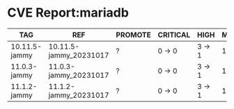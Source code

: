 # CVE Report:mariadb
|      TAG      |          REF           | PROMOTE | CRITICAL |  HIGH  |  MEDIUM  |   LOW    | UNKNOWN |
|---------------|------------------------|---------|----------|--------|----------|----------|---------|
| 10.11.5-jammy | 10.11.5-jammy_20231017 | ?       | 0 -> 0   | 3 -> 1 | 14 -> 14 | 25 -> 25 | 0 -> 0  |
| 11.0.3-jammy  | 11.0.3-jammy_20231017  | ?       | 0 -> 0   | 3 -> 1 | 14 -> 14 | 25 -> 25 | 0 -> 0  |
| 11.1.2-jammy  | 11.1.2-jammy_20231017  | ?       | 0 -> 0   | 3 -> 1 | 14 -> 14 | 25 -> 25 | 0 -> 0  |
